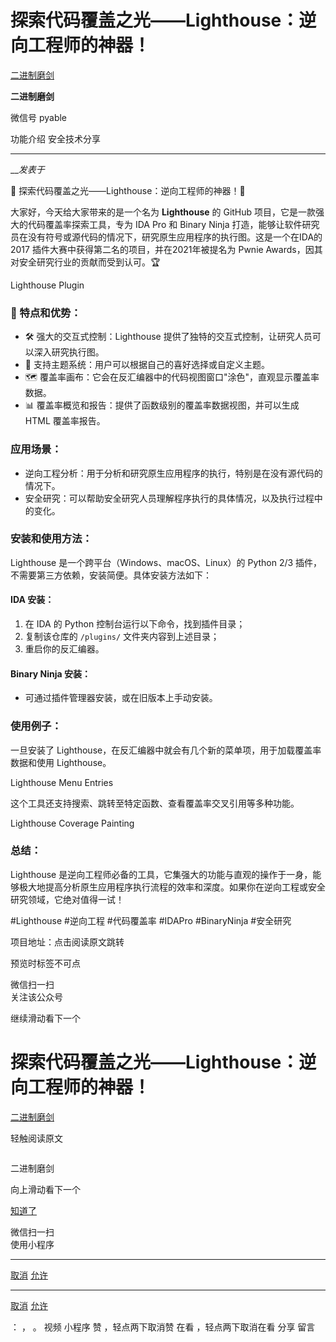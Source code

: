 #  探索代码覆盖之光——Lighthouse：逆向工程师的神器！

[ 二进制磨剑 ](javascript:void\(0\);)

**二进制磨剑** ![]()

微信号 pyable

功能介绍 安全技术分享

____

___发表于_

🚀 探索代码覆盖之光——Lighthouse：逆向工程师的神器！🚀

大家好，今天给大家带来的是一个名为 **Lighthouse** 的 GitHub 项目，它是一款强大的代码覆盖率探索工具，专为 IDA Pro 和
Binary Ninja 打造，能够让软件研究员在没有符号或源代码的情况下，研究原生应用程序的执行图。这是一个在IDA的 2017
插件大赛中获得第二名的项目，并在2021年被提名为 Pwnie Awards，因其对安全研究行业的贡献而受到认可。🏆

![]()Lighthouse Plugin

### 🌟 特点和优势：

  * 🛠️ 强大的交互式控制：Lighthouse 提供了独特的交互式控制，让研究人员可以深入研究执行图。
  * 🌈 支持主题系统：用户可以根据自己的喜好选择或自定义主题。
  * 🗺️ 覆盖率画布：它会在反汇编器中的代码视图窗口"涂色"，直观显示覆盖率数据。
  * 📊 覆盖率概览和报告：提供了函数级别的覆盖率数据视图，并可以生成 HTML 覆盖率报告。

### 应用场景：

  * 逆向工程分析：用于分析和研究原生应用程序的执行，特别是在没有源代码的情况下。
  * 安全研究：可以帮助安全研究人员理解程序执行的具体情况，以及执行过程中的变化。

### 安装和使用方法：

Lighthouse 是一个跨平台（Windows、macOS、Linux）的 Python 2/3 插件，不需要第三方依赖，安装简便。具体安装方法如下：

#### IDA 安装：

  1. 在 IDA 的 Python 控制台运行以下命令，找到插件目录；
  2. 复制该仓库的 `/plugins/` 文件夹内容到上述目录；
  3. 重启你的反汇编器。

#### Binary Ninja 安装：

  * 可通过插件管理器安装，或在旧版本上手动安装。

### 使用例子：

一旦安装了 Lighthouse，在反汇编器中就会有几个新的菜单项，用于加载覆盖率数据和使用 Lighthouse。

![]()Lighthouse Menu Entries

这个工具还支持搜索、跳转至特定函数、查看覆盖率交叉引用等多种功能。

![]()Lighthouse Coverage Painting

### 总结：

Lighthouse
是逆向工程师必备的工具，它集强大的功能与直观的操作于一身，能够极大地提高分析原生应用程序执行流程的效率和深度。如果你在逆向工程或安全研究领域，它绝对值得一试！

#Lighthouse #逆向工程 #代码覆盖率 #IDAPro #BinaryNinja #安全研究

项目地址：点击阅读原文跳转

  

预览时标签不可点

微信扫一扫  
关注该公众号

继续滑动看下一个

# 探索代码覆盖之光——Lighthouse：逆向工程师的神器！

[ 二进制磨剑 ](javascript:void\(0\);)

轻触阅读原文

![]()

二进制磨剑

向上滑动看下一个

[知道了](javascript:;)

微信扫一扫  
使用小程序

****

[取消](javascript:void\(0\);) [允许](javascript:void\(0\);)

****

[取消](javascript:void\(0\);) [允许](javascript:void\(0\);)

： ， 。   视频 小程序 赞 ，轻点两下取消赞 在看 ，轻点两下取消在看 分享 留言

